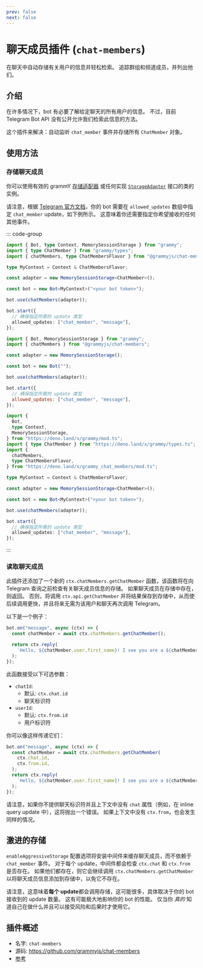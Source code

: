```yaml
---
prev: false
next: false
---
```


# 聊天成员插件 (`chat-members`)

在聊天中自动存储有关用户的信息并轻松检索。
追踪群组和频道成员，并列出他们。

## 介绍

在许多情况下，bot 有必要了解给定聊天的所有用户的信息。
不过，目前 Telegram Bot API 没有公开允许我们检索此信息的方法。

这个插件来解决：自动监听 `chat_member` 事件并存储所有 `ChatMember` 对象。

## 使用方法

### 存储聊天成员

你可以使用有效的 grammY [存储适配器](./session#已知的存储适配器) 或任何实现 [`StorageAdapter`](/ref/core/StorageAdapter) 接口的类的实例。

请注意，根据 [Telegram 官方文档](https://core.telegram.org/bots/api#getupdates)，你的 bot 需要在 `allowed_updates` 数组中指定 `chat_member` update，如下例所示。
这意味着你还需要指定你希望接收的任何其他事件。

::: code-group

```ts [TypeScript]
import { Bot, type Context, MemorySessionStorage } from "grammy";
import { type ChatMember } from "grammy/types";
import { chatMembers, type ChatMembersFlavor } from "@grammyjs/chat-members";

type MyContext = Context & ChatMembersFlavor;

const adapter = new MemorySessionStorage<ChatMember>();

const bot = new Bot<MyContext>("<your bot token>");

bot.use(chatMembers(adapter));

bot.start({
  // 确保指定所需的 update 类型
  allowed_updates: ["chat_member", "message"],
});
```

```js [JavaScript]
import { Bot, MemorySessionStorage } from "grammy";
import { chatMembers } from "@grammyjs/chat-members";

const adapter = new MemorySessionStorage();

const bot = new Bot("");

bot.use(chatMembers(adapter));

bot.start({
  // 确保指定所需的 update 类型
  allowed_updates: ["chat_member", "message"],
});
```

```ts [Deno]
import {
  Bot,
  type Context,
  MemorySessionStorage,
} from "https://deno.land/x/grammy/mod.ts";
import { type ChatMember } from "https://deno.land/x/grammy/types.ts";
import {
  chatMembers,
  type ChatMembersFlavor,
} from "https://deno.land/x/grammy_chat_members/mod.ts";

type MyContext = Context & ChatMembersFlavor;

const adapter = new MemorySessionStorage<ChatMember>();

const bot = new Bot<MyContext>("<your bot token>");

bot.use(chatMembers(adapter));

bot.start({
  // 确保指定所需的 update 类型
  allowed_updates: ["chat_member", "message"],
});
```

:::

### 读取聊天成员

此插件还添加了一个新的 `ctx.chatMembers.getChatMember` 函数，该函数将在向 Telegram 查询之前检查有关聊天成员信息的存储。
如果聊天成员在存储中存在，则返回。
否则，将调用 `ctx.api.getChatMember` 并将结果保存到存储中，从而使后续调用更快，并且将来无需为该用户和聊天再次调用 Telegram。

以下是一个例子：

```ts
bot.on("message", async (ctx) => {
  const chatMember = await ctx.chatMembers.getChatMember();

  return ctx.reply(
    `Hello, ${chatMember.user.first_name}! I see you are a ${chatMember.status} of this chat!`,
  );
});
```

此函数接受以下可选参数：

- `chatId`:
  - 默认: `ctx.chat.id`
  - 聊天标识符
- `userId`:
  - 默认: `ctx.from.id`
  - 用户标识符

你可以像这样传递它们：

```ts
bot.on("message", async (ctx) => {
  const chatMember = await ctx.chatMembers.getChatMember(
    ctx.chat.id,
    ctx.from.id,
  );
  return ctx.reply(
    `Hello, ${chatMember.user.first_name}! I see you are a ${chatMember.status} of this chat!`,
  );
});
```

请注意，如果你不提供聊天标识符并且上下文中没有 `chat` 属性（例如，在 inline query update 中），这将抛出一个错误。
如果上下文中没有 `ctx.from`，也会发生同样的情况。

## 激进的存储

`enableAggressiveStorage` 配置选项将安装中间件来缓存聊天成员，而不依赖于 `chat_member` 事件。
对于每个 update，中间件都会检查 `ctx.chat` 和 `ctx.from` 是否存在。
如果他们都存在，则它会继续调用 `ctx.chatMembers.getChatMember` 以将聊天成员信息添加到存储中，以免它不存在。

请注意，这意味着**每个 update**都会调用存储，这可能很多，具体取决于你的 bot 接收到的 update 数量。
这有可能极大地影响你的 bot 的性能。
仅当你 _真的_ 知道自己在做什么并且可以接受风险和后果时才使用它。

## 插件概述

- 名字: `chat-members`
- 源码: <https://github.com/grammyjs/chat-members>
- [参考](/ref/chat-members/)
